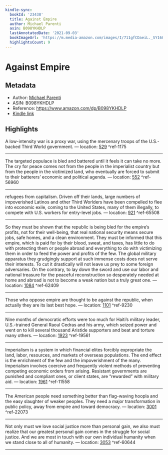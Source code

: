 ```yaml
---
kindle-sync:
  bookId: '23438'
  title: Against Empire
  author: Michael Parenti
  asin: B098YKHDLP
  lastAnnotatedDate: '2021-09-03'
  bookImageUrl: 'https://m.media-amazon.com/images/I/711gfCDaeiL._SY160.jpg'
  highlightsCount: 9
---
```

# Against Empire
## Metadata
* Author: [Michael Parenti](https://www.amazon.com/Michael-Parenti/e/B000APNF70/ref=dp_byline_cont_ebooks_1)
* ASIN: B098YKHDLP
* Reference: https://www.amazon.com/dp/B098YKHDLP
* [Kindle link](kindle://book?action=open&asin=B098YKHDLP)

## Highlights
A low-intensity war is a proxy war, using the mercenary troops of the U.S.-backed Third World government. — location: [529](kindle://book?action=open&asin=B098YKHDLP&location=529) ^ref-1175

---
The targeted populace is bled and battered until it feels it can take no more. The cry for peace comes not from the people in the imperialist country but from the people in the victimized land, who eventually are forced to submit to their batterers’ economic and political agenda. — location: [552](kindle://book?action=open&asin=B098YKHDLP&location=552) ^ref-56960

---
refugees from capitalism. Driven off their lands, large numbers of impoverished Latinos and other Third Worlders have been compelled to flee into economic exile, coming to the United States, many of them illegally, to compete with U.S. workers for entry-level jobs. — location: [921](kindle://book?action=open&asin=B098YKHDLP&location=921) ^ref-65508

---
So they must be shown that the republic is being bled for the empire’s profits, not for their well-being, that real national security means secure jobs, safe homes, and a clean environment. They must be informed that this empire, which is paid for by their blood, sweat, and taxes, has little to do with protecting them or people abroad and everything to do with victimizing them in order to feed the power and profits of the few. The global military apparatus they grudgingly support at such immense costs does not serve their interests. To cut it drastically will not leave us prey to some foreign adversaries. On the contrary, to lay down the sword and use our labor and national treasure for the peaceful reconstruction so desperately needed at home and abroad is not to become a weak nation but a truly great one. — location: [1084](kindle://book?action=open&asin=B098YKHDLP&location=1084) ^ref-62409

---
Those who oppose empire are thought to be against the republic, when actually they are its last best hope. — location: [1101](kindle://book?action=open&asin=B098YKHDLP&location=1101) ^ref-9230

---
Nine months of democratic efforts were too much for Haiti’s military leader, U.S.-trained General Raoul Cedras and his army, which seized power and went on to kill several thousand Aristide supporters and beat and torture many others. — location: [1923](kindle://book?action=open&asin=B098YKHDLP&location=1923) ^ref-19561

---
Imperialism is a system in which financial elites forcibly expropriate the land, labor, resources, and markets of overseas populations. The end effect is the enrichment of the few and the impoverishment of the many. Imperialism involves coercive and frequently violent methods of preventing competing economic orders from arising. Resistant governments are punished and compliant ones, or client states, are “rewarded” with military aid. — location: [1961](kindle://book?action=open&asin=B098YKHDLP&location=1961) ^ref-11558

---
The American people need something better than flag-waving hoopla and the easy slaughter of weaker peoples. They need a major transformation in public policy, away from empire and toward democracy. — location: [3001](kindle://book?action=open&asin=B098YKHDLP&location=3001) ^ref-22073

---
Not only must we love social justice more than personal gain, we also must realize that our greatest personal gain comes in the struggle for social justice. And we are most in touch with our own individual humanity when we stand close to all of humanity. — location: [3053](kindle://book?action=open&asin=B098YKHDLP&location=3053) ^ref-60644

---

